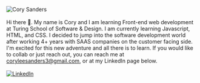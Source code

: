 ![Cory Sanders](https://github.com/corysanders3/corysanders3/assets/41808895/411caade-f1f0-4503-901d-c142f9f7809f)
<br>
<br>
Hi there 👋. My name is Cory and I am learning Front-end web development at Turing School of Software & Design. I am currently learning Javascript, HTML, and CSS. I decided to jump into the software development world after working 4+ years with SAAS companies on the customer facing side. I'm excited for this new adventure and all there is to learn. If you would like to collab or just reach out, you can reach me at coryleesanders3@gmail.com, or at my LinkedIn page below.
<br>
<br>
[![LinkedIn](https://img.shields.io/badge/LinkedIn-Cory%20Sanders-blue)](https://www.linkedin.com/in/corysanders3/)
